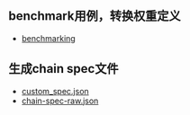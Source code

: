## benchmark用例，转换权重定义
- [benchmarking](https://github.com/comien/substrate-course-task/blob/master/lession6/substrate-node-template/pallets/template/src/benchmarking.rs)
## 生成chain spec文件
- [custom_spec.json](https://github.com/comien/substrate-course-task/blob/master/lession6/substrate-node-template/custom_spec.json)
- [chain-spec-raw.json](https://github.com/comien/substrate-course-task/blob/master/lession6/substrate-node-template/custom_spec_raw.json)

